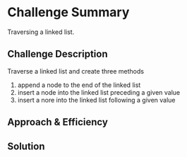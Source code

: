 # Challenge Summary
Traversing a linked list.

## Challenge Description
Traverse a linked list and create three methods
  1. append a node to the end of the linked list
  2. insert a node into the linked list preceding a given value
  3. insert a nore into the linked list following a given value

## Approach & Efficiency
<!-- What approach did you take? Why? What is the Big O space/time for this approach? -->

## Solution

